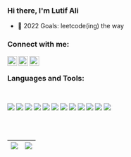 
### Hi there, I'm Lutif Ali


- 🥅 2022 Goals: leetcode(ing) the way


### Connect with me:
[<img align="left" alt="Facebook" width="22px" src="https://cdn.iconscout.com/icon/free/png-256/facebook-social-media-fb-logo-square-44659.png" />][facebook]
[<img align="left" alt="LinkedIn" width="22px" src="https://cdn.jsdelivr.net/npm/simple-icons@v3/icons/linkedin.svg" />][linkedin]
[<img align="left" alt="devto"  height="22px" src="https://res.cloudinary.com/practicaldev/image/fetch/s--R9qwOwpC--/c_limit%2Cf_auto%2Cfl_progressive%2Cq_auto%2Cw_880/https://thepracticaldev.s3.amazonaws.com/i/78hs31fax49uwy6kbxyw.png" />][devTo]

<br />

### Languages and Tools:
<br />

<!--
<img align="left" alt="JavaScript" width="36px" src="https://raw.githubusercontent.com/github/explore/80688e429a7d4ef2fca1e82350fe8e3517d3494d/topics/javascript/javascript.png" />
<img align="left" alt="TypeScript" width="36px" src="https://raw.githubusercontent.com/github/explore/80688e429a7d4ef2fca1e82350fe8e3517d3494d/topics/typescript/typescript.png" />
<img align="left" alt="React" width="36px" src="https://raw.githubusercontent.com/github/explore/80688e429a7d4ef2fca1e82350fe8e3517d3494d/topics/react/react.png" />
<img align="left" alt="React nativ" width="52px" src="https://hackernoon.com/hn-images/1*ub1DguhAtkCLvhUGuVGr6w.png" />
<img align="left" alt="Vuejs" width="36px" src="https://raw.githubusercontent.com/github/explore/80688e429a7d4ef2fca1e82350fe8e3517d3494d/topics/vue/vue.png" />
<img align="left" alt="Node.js" width="36px" height="34px" src="https://raw.githubusercontent.com/github/explore/80688e429a7d4ef2fca1e82350fe8e3517d3494d/topics/nodejs/nodejs.png" />
<img align="left" alt="mongodb" width="36px" height="34px" src="https://raw.githubusercontent.com/github/explore/80688e429a7d4ef2fca1e82350fe8e3517d3494d/topics/mongodb/mongodb.png" />
<img align="left" alt="POSTGRES" width="36px" src="https://raw.githubusercontent.com/github/explore/80688e429a7d4ef2fca1e82350fe8e3517d3494d/topics/postgresql/postgresql.png" />
<img align="left" alt="Nest" width="36px" src="https://raw.githubusercontent.com/github/explore/e65ef46ef3e7bc457c93622f6a89fe8d3fd131d5/topics/graphql/graphql.png" />
<img align="left" alt="amplify" width="36px" src="https://dfdmyvckxgqn5.cloudfront.net/images/aws-amplify-466-0881e0b2c1678df1e9ffbe13fd3e9638.png" />

 -->

<p>
  <img src="https://img.shields.io/badge/-TypeScript-007ACC?style=flat-square&logo=typescript&logoColor=white" />
  <img src="https://img.shields.io/badge/-JavaScript-black?style=flat-square&logo=javascript" />
  <img src="https://img.shields.io/badge/-Node.js-black?style=flat-square&logo=Node.js" />
  <img src="https://img.shields.io/badge/-React-black?style=flat-square&logo=react" />
  <img src="https://img.shields.io/badge/-React%20Native-black?style=flat-square&logo=react" />
  <img src="https://img.shields.io/badge/-GraphQL-E10098?style=flat-square&logo=graphql" />
  <img src="https://img.shields.io/badge/-Jest-383637?style=flat-square&logo=jest&logoColor=C21325" />
  <img src="https://img.shields.io/badge/-GitHub%20Actions-2088FF?style=flat-square&logo=github-actions&logoColor=white" />
  <img src="https://img.shields.io/badge/-Git-black?style=flat-square&logo=git" />
  <img src="https://img.shields.io/badge/-GitHub-181717?style=flat-square&logo=github" />
  <img src="https://img.shields.io/badge/-macOS-131313?style=flat-square&logo=apple" />
  <img src="https://img.shields.io/badge/-VS%20Code-007ACC?style=flat-square&logo=visual-studio-code" />
  </p>
<br />


<!-- [![Top Langs](https://github-readme-stats.vercel.app/api/top-langs/?username=Lutif&hide=BatchFile)](https://github.com/Lutif?tab=repositories)
 -->

<br />

<img src="https://github-readme-stats.vercel.app/api?username=lutif&&show_icons=true&count_private=true&theme=vue-dark"/>|<img src="https://github-readme-streak-stats.herokuapp.com/?user=lutif&theme=vue-dark&private=true"/>|
|---|---|


[facebook]: https://www.facebook.com/lutif
[linkedin]: https://www.linkedin.com/in/lutifmandhro/
[devTo]: https://dev.to/lutif
